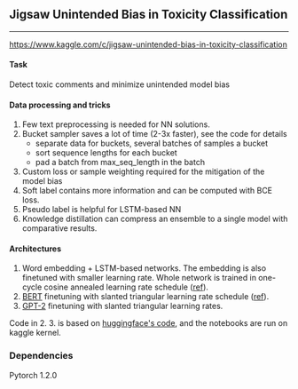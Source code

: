 ## Jigsaw Unintended Bias in Toxicity Classification

----
https://www.kaggle.com/c/jigsaw-unintended-bias-in-toxicity-classification

#### Task
Detect toxic comments and minimize unintended model bias

#### Data processing and tricks
1. Few text preprocessing is needed for NN solutions.
2. Bucket sampler saves a lot of time (2-3x faster), see the code for details
    * separate data for buckets, several batches of samples a bucket
    * sort sequence lengths for each bucket
    * pad a batch from max_seq_length in the batch
3. Custom loss or sample weighting required for the mitigation of the model bias
4. Soft label contains more information and can be computed with BCE loss.
5. Pseudo label is helpful for LSTM-based NN
6. Knowledge distillation can compress an ensemble to a single model with comparative results.

#### Architectures
1. Word embedding + LSTM-based networks. The embedding is also finetuned with smaller learning rate. Whole network is trained in one-cycle cosine annealed learning rate schedule ([ref](https://docs.fast.ai/callbacks.one_cycle.html)).
2. [BERT](https://arxiv.org/abs/1810.04805) finetuning with slanted triangular learning rate schedule ([ref](https://arxiv.org/abs/1801.06146)).
3. [GPT-2](https://openai.com/blog/better-language-models/) finetuning with slanted triangular learning rates.

Code in 2. 3. is based on [huggingface's code](https://github.com/huggingface/pytorch-transformers), and the notebooks are run on kaggle kernel.

### Dependencies
Pytorch 1.2.0
